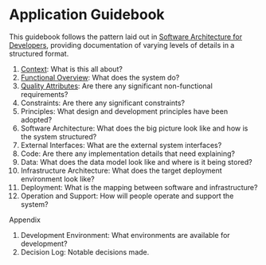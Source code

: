 # Application Guidebook

This guidebook follows the pattern laid out in [Software Architecture for Developers](https://softwarearchitecturefordevelopers.com/), providing documentation of varying levels of details in a structured format. 

1. [Context](./01-context/index.md): What is this all about? 
2. [Functional Overview](./02-functional-overview/index.md): What does the system do?
3. [Quality Attributes](./03-quality-attributes/index.md): Are there any significant non-functional requirements?
4. Constraints: Are there any significant constraints?
5. Principles: What design and development principles have been adopted?
6. Software Architecture: What does the big picture look like and how is the system structured?
7. External Interfaces: What are the external system interfaces?
8. Code: Are there any implementation details that need explaining?
9. Data: What does the data model look like and where is it being stored?
10. Infrastructure Architecture: What does the target deployment environment look like?
11. Deployment: What is the mapping between software and infrastructure?
12. Operation and Support: How will people operate and support the system?

Appendix
1. Development Environment: What environments are available for development? 
2. Decision Log: Notable decisions made.
